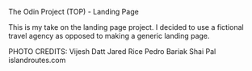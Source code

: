 The Odin Project (TOP) - Landing Page

This is my take on the landing page project.
I decided to use a fictional travel agency as opposed to making a generic landing page.

PHOTO CREDITS:
Vijesh Datt
Jared Rice
Pedro Bariak
Shai Pal
islandroutes.com